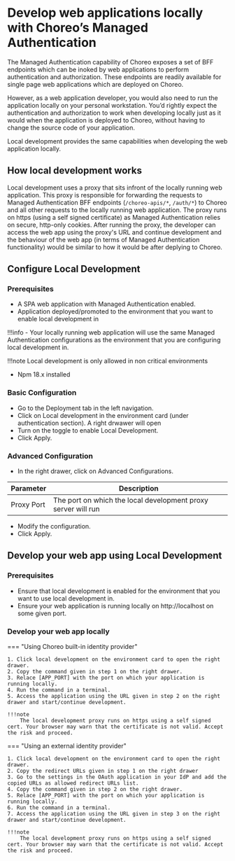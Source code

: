 # Develop web applications locally with Choreo’s Managed Authentication

The Managed Authentication capability of Choreo exposes a set of BFF endpoints which can be inoked by web applications to perform authentication and authorization. These endpoints are readily available for single page web applications which are deployed on Choreo. 

However, as a web application developer, you would also need to run the application locally on your personal workstation. You’d rightly expect the authentication and authorization to work when developing locally just as it would when the application is deployed to Choreo, without having to change the source code of your application.

Local development provides the same capabilities when developing the web application locally.

## How local development works

Local development uses a proxy that sits infront of the locally running web application. This proxy is responsible for forwarding the requests to Managed Authentication BFF endpoints (`/choreo-apis/*`, `/auth/*`) to Choreo and all other requests to the locally running web application. The proxy runs on https (using a self signed certificate) as Managed Authentication relies on secure, http-only cookies. 
After running the proxy, the developer can access the web app using the proxy's URL and continue development and the behaviour of the web app (in terms of Managed Authentication functionality) would be similar to how it would be after deplying to Choreo.  


## Configure Local Development

### Prerequisites

- A SPA web application with Managed Authentication enabled.
- Application deployed/promoted to the environment that you want to enable local development in

!!!info
    - Your locally running web application will use the same Managed Authentication configurations as the environment that you are configuring local development in.

!!!note
    Local development is only allowed in non critical environments

- Npm 18.x installed  

### Basic Configuration

- Go to the Deployment tab in the left navigation.
- Click on Local development in the environment card (under authentication section). A right drwawer will open
- Turn on the toggle to enable Local Development.
- Click Apply.

### Advanced Configuration

- In the right drawer, click on Advanced Configurations.

| Parameter      |  Description                                                  |
|----------------|---------------------------------------------------------------|
| Proxy Port     | The port on which the local development proxy server will run |

- Modify the configuration.
- Click Apply.

## Develop your web app using Local Development

### Prerequisites

- Ensure that local development is enabled for the environment that you want to use local development in.
- Ensure your web application is running locally on http://localhost on some given port.

### Develop your web app locally

=== "Using Choreo built-in identity provider"

    1. Click local development on the environment card to open the right drawer.
    2. Copy the command given in step 1 on the right drawer. 
    3. Relace [APP_PORT] with the port on which your application is running locally. 
    4. Run the command in a terminal.
    5. Access the application using the URL given in step 2 on the right drawer and start/continue development.

    !!!note
        The local development proxy runs on https using a self signed cert. Your browser may warn that the certificate is not valid. Accept the risk and proceed.  


=== "Using an external identity provider"

    1. Click local development on the environment card to open the right drawer.
    2. Copy the redirect URLs given in step 1 on the right drawer
    3. Go to the settings in the OAuth application in your IdP and add the copied URLs as allowed redirect URLs list.
    4. Copy the command given in step 2 on the right drawer. 
    5. Relace [APP_PORT] with the port on which your application is running locally. 
    6. Run the command in a terminal.
    7. Access the application using the URL given in step 3 on the right drawer and start/continue development.

    !!!note
        The local development proxy runs on https using a self signed cert. Your browser may warn that the certificate is not valid. Accept the risk and proceed.  
